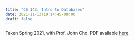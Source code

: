 ```yaml
---
title: "CS 143: Intro to Databases"
date: 2021-11-13T19:14:45-08:00
draft: false
---
```


Taken Spring 2021, with Prof. John Cho. 
PDF available [here](notes.pdf). 
